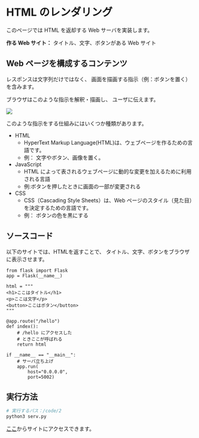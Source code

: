 # HTML のレンダリング

このページでは HTML を返却する Web サーバを実装します。

**作る Web サイト：** タイトル、文字、ボタンがある Web サイト

## Web ページを構成するコンテンツ

レスポンスは文字列だけではなく、
画面を描画する指示（例：ボタンを置く）を含みます。

ブラウザはこのような指示を解釈・描画し、
ユーザに伝えます。

![](https://akakou-docs.github.io/inuwebsec101/assets/images/browser.png)

このような指示をする仕組みにはいくつか種類があります。

- HTML
  - HyperText Markup Language(HTML)は、ウェブページを作るための言語です。
  - 例： 文字やボタン、画像を置く。
- JavaScript
  - HTML によって表されるウェブページに動的な変更を加えるために利用される言語
  - 例:ボタンを押したときに画面の一部が変更される
- CSS
  - CSS（Cascading Style Sheets）は、Web ページのスタイル（見た目）を決定するための言語です。
  - 例： ボタンの色を黒にする


## ソースコード

以下のサイトでは、HTMLを返すことで、
タイトル、文字、ボタンをブラウザに表示させます。

```python3
from flask import Flask
app = Flask(__name__)

html = """
<h1>ここはタイトル</h1>
<p>ここは文字</p>
<button>ここはボタン</button>
"""

@app.route("/hello")
def index():
    # /hello にアクセスした
    # ときここが呼ばれる
    return html

if __name__ == "__main__":
    # サーバ立ち上げ
    app.run(
        host="0.0.0.0",
        port=5002)
```

## 実行方法

```sh
# 実行するパス：/code/2
python3 serv.py
```

[ここ](http://localhost:5002/hello)からサイトにアクセスできます。
